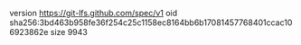 version https://git-lfs.github.com/spec/v1
oid sha256:3bd463b958fe36f254c25c1158ec8164bb6b17081457768401ccac106923862e
size 9943
